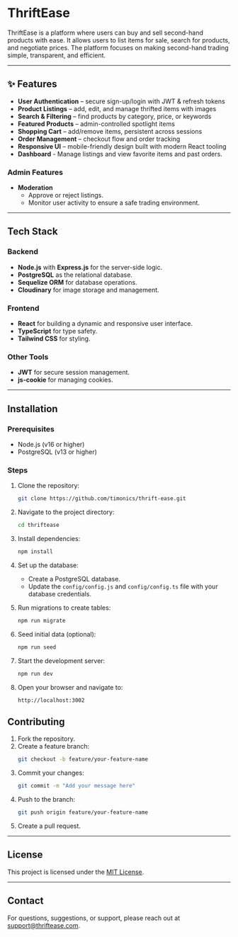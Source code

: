 # ThriftEase

ThriftEase is a platform where users can buy and sell second-hand products with ease. It allows users to list items for sale, search for products, and negotiate prices. The platform focuses on making second-hand trading simple, transparent, and efficient.

---

## ✨ Features
- **User Authentication** – secure sign-up/login with JWT & refresh tokens  
- **Product Listings** – add, edit, and manage thrifted items with images  
- **Search & Filtering** – find products by category, price, or keywords  
- **Featured Products** – admin-controlled spotlight items  
- **Shopping Cart** – add/remove items, persistent across sessions  
- **Order Management** – checkout flow and order tracking  
- **Responsive UI** – mobile-friendly design built with modern React tooling
- **Dashboard** - Manage listings and view favorite items and past orders.

### Admin Features
- **Moderation**
  - Approve or reject listings.
  - Monitor user activity to ensure a safe trading environment.

---

## Tech Stack

### Backend

- **Node.js** with **Express.js** for the server-side logic.
- **PostgreSQL** as the relational database.
- **Sequelize ORM** for database operations.
- **Cloudinary** for image storage and management.

### Frontend

- **React** for building a dynamic and responsive user interface.
- **TypeScript** for type safety.
- **Tailwind CSS** for styling.

### Other Tools

- **JWT** for secure session management.
- **js-cookie** for managing cookies.

---

## Installation

### Prerequisites

- Node.js (v16 or higher)
- PostgreSQL (v13 or higher)

### Steps

1. Clone the repository:

   ```bash
   git clone https://github.com/timonics/thrift-ease.git
   ```

2. Navigate to the project directory:

   ```bash
   cd thriftease
   ```

3. Install dependencies:

   ```bash
   npm install
   ```

4. Set up the database:

   - Create a PostgreSQL database.
   - Update the `config/config.js` and `config/config.ts` file with your database credentials.

5. Run migrations to create tables:

   ```bash
   npm run migrate
   ```

6. Seed initial data (optional):

   ```bash
   npm run seed
   ```

7. Start the development server:

   ```bash
   npm run dev
   ```

8. Open your browser and navigate to:

   ```
   http://localhost:3002
   ```


## Contributing

1. Fork the repository.
2. Create a feature branch:
   ```bash
   git checkout -b feature/your-feature-name
   ```
3. Commit your changes:
   ```bash
   git commit -m "Add your message here"
   ```
4. Push to the branch:
   ```bash
   git push origin feature/your-feature-name
   ```
5. Create a pull request.

---

## License

This project is licensed under the [MIT License](LICENSE).

---

## Contact

For questions, suggestions, or support, please reach out at [support@thriftease.com](mailto\:support@thriftease.com).


